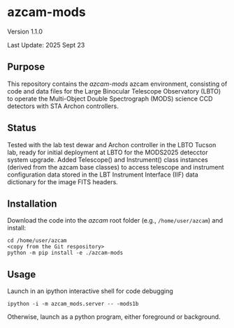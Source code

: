 # azcam-mods
Version 1.1.0

Last Update: 2025 Sept 23

## Purpose

This repository contains the *azcam-mods* azcam environment, consisting of code and data files for the Large Binocular Telescope 
Observatory (LBTO) to operate the Multi-Object Double Spectrograph (MODS) science CCD detectors with STA Archon controllers.

## Status

Tested with the lab test dewar and Archon controller in the LBTO Tucson lab, ready for initial deployment at LBTO for the 
MODS2025 detecctor system upgrade. Added Telescope() and Instrument() class instances (derived from the azcam base classes) 
to access telescope and instrument configuration data stored in the LBT Instrument Interface (IIF) data dictionary for 
the image FITS headers.

## Installation

Download the code into the *azcam* root folder (e.g., `/home/user/azcam`) and install:

```shell
cd /home/user/azcam
<copy from the Git respository>
python -m pip install -e ./azcam-mods
```

## Usage

Launch in an ipython interactive shell for code debugging
```shell
ipython -i -m azcam_mods.server -- -mods1b
```
Otherwise, launch as a python program, either foreground or background.
